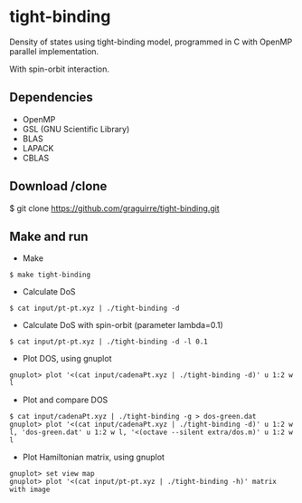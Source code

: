 # tight-binding
Density of states using tight-binding model, programmed in C with OpenMP parallel implementation.

With spin-orbit interaction.

Dependencies
------------

* OpenMP
* GSL (GNU Scientific Library)
* BLAS
* LAPACK
* CBLAS

Download /clone
---------------
$ git clone https://github.com/graguirre/tight-binding.git

Make and run
------------
* Make

```
$ make tight-binding
```

* Calculate DoS 

```
$ cat input/pt-pt.xyz | ./tight-binding -d
```

* Calculate DoS with spin-orbit (parameter lambda=0.1) 

```
$ cat input/pt-pt.xyz | ./tight-binding -d -l 0.1
```

* Plot DOS, using gnuplot

```
gnuplot> plot '<(cat input/cadenaPt.xyz | ./tight-binding -d)' u 1:2 w l
```

* Plot and compare DOS

```
$ cat input/cadenaPt.xyz | ./tight-binding -g > dos-green.dat
gnuplot> plot '<(cat input/cadenaPt.xyz | ./tight-binding -d)' u 1:2 w l, 'dos-green.dat' u 1:2 w l, '<(octave --silent extra/dos.m)' u 1:2 w l
```


* Plot Hamiltonian matrix, using gnuplot

```
gnuplot> set view map
gnuplot> plot '<(cat input/pt-pt.xyz | ./tight-binding -h)' matrix with image
```
